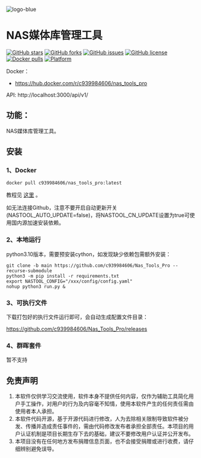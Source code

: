 ![logo-blue](https://user-images.githubusercontent.com/51039935/197520391-f35db354-6071-4c12-86ea-fc450f04bc85.png)
# NAS媒体库管理工具

[![GitHub stars](https://img.shields.io/github/stars/NAStool/nas-tools?style=plastic)](https://github.com/c939984606/Nas_Tools_Pro/stargazers)
[![GitHub forks](https://img.shields.io/github/forks/NAStool/nas-tools?style=plastic)](https://github.com/c939984606/Nas_Tools_Pro/network/members)
[![GitHub issues](https://img.shields.io/github/issues/NAStool/nas-tools?style=plastic)](https://github.com/c939984606/Nas_Tools_Pro/issues)
[![GitHub license](https://img.shields.io/github/license/NAStool/nas-tools?style=plastic)](https://github.com/c939984606/Nas_Tools_Pro/blob/main/LICENSE.md)
[![Docker pulls](https://img.shields.io/docker/pulls/c939984606/nas_tools_pro?style=plastic)](https://hub.docker.com/r/c939984606/nas_tools_pro)
[![Platform](https://img.shields.io/badge/platform-amd64/arm64-pink?style=plastic)](https://hub.docker.com/r/c939984606/nas_tools_pro)


Docker：
* https://hub.docker.com/r/c939984606/nas_tools_pro

API: http://localhost:3000/api/v1/


## 功能：

NAS媒体库管理工具。


## 安装
### 1、Docker
```
docker pull c939984606/nas_tools_pro:latest
```
教程见 [这里](docker/readme.md) 。

如无法连接Github，注意不要开启自动更新开关(NASTOOL_AUTO_UPDATE=false)，将NASTOOL_CN_UPDATE设置为true可使用国内源加速安装依赖。

### 2、本地运行
python3.10版本，需要预安装cython，如发现缺少依赖包需额外安装：
```
git clone -b main https://github.com/c939984606/Nas_Tools_Pro --recurse-submodule 
python3 -m pip install -r requirements.txt
export NASTOOL_CONFIG="/xxx/config/config.yaml"
nohup python3 run.py & 
```

### 3、可执行文件
下载打包好的执行文件运行即可，会自动生成配置文件目录：

https://github.com/c939984606/Nas_Tools_Pro/releases

### 4、群晖套件
暂不支持

## 免责声明
1) 本软件仅供学习交流使用，软件本身不提供任何内容，仅作为辅助工具简化用户手工操作，对用户的行为及内容毫不知情，使用本软件产生的任何责任需由使用者本人承担。
2) 本软件代码开源，基于开源代码进行修改，人为去除相关限制导致软件被分发、传播并造成责任事件的，需由代码修改发布者承担全部责任。本项目的用户认证机制是项目长期生存下去的基础，建议不要修改用户认证并公开发布。
3) 本项目没有在任何地方发布捐赠信息页面，也不会接受捐赠或进行收费，请仔细辨别避免误导。
